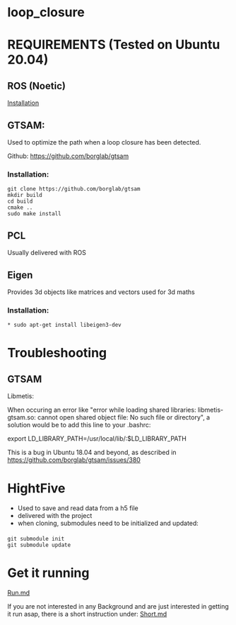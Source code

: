 # loop_closure


# REQUIREMENTS (Tested on Ubuntu 20.04)

## ROS (Noetic) ##

[Installation](http://wiki.ros.org/noetic/Installation/Ubuntu)

## GTSAM: ##


Used to optimize the path when a loop closure has been detected.

Github: https://github.com/borglab/gtsam

### Installation:

    git clone https://github.com/borglab/gtsam
    mkdir build
    cd build
    cmake ..
    sudo make install

## PCL ##

Usually delivered with ROS

## Eigen ##

Provides 3d objects like matrices and vectors used for 3d maths

### Installation:

    * sudo apt-get install libeigen3-dev

# Troubleshooting #

## GTSAM ##

Libmetis:

When occuring an error like "error while loading shared libraries: libmetis-gtsam.so: cannot open shared object file: No such file or directory",
a solution would be to add this line to your .bashrc:

export LD_LIBRARY_PATH=/usr/local/lib/:$LD_LIBRARY_PATH

This is a bug in Ubuntu 18.04 and beyond, as described in https://github.com/borglab/gtsam/issues/380

# HightFive

* Used to save and read data from a h5 file
* delivered with the project
* when cloning, submodules need to be initialized and updated:

####
    git submodule init
    git submodule update



# Get it running

[Run.md](documentation/RUN.md)

If you are not interested in any Background and are just interested in getting it run asap, there is a short instruction under: [Short.md](documentation/SHORT.md)